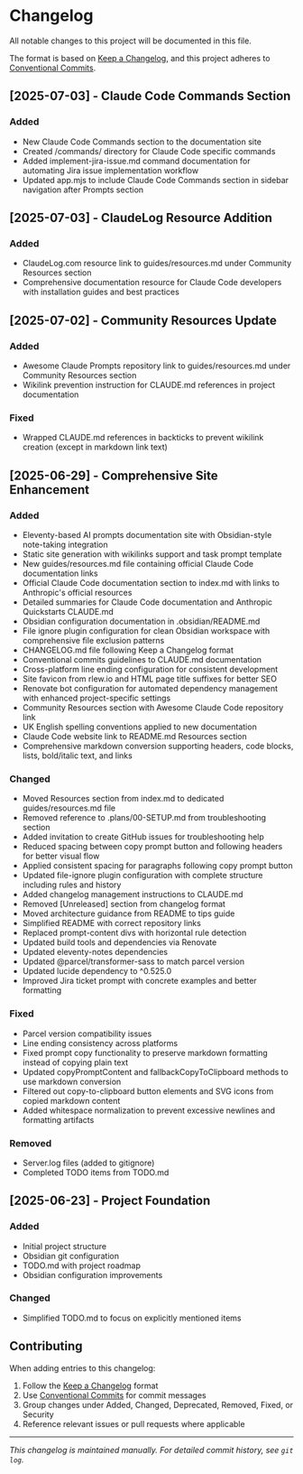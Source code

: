 # Changelog

All notable changes to this project will be documented in this file.

The format is based on [Keep a Changelog](https://keepachangelog.com/en/1.0.0/),
and this project adheres to [Conventional Commits](https://conventionalcommits.org/).

## [2025-07-03] - Claude Code Commands Section

### Added
- New Claude Code Commands section to the documentation site
- Created /commands/ directory for Claude Code specific commands
- Added implement-jira-issue.md command documentation for automating Jira issue implementation workflow
- Updated app.mjs to include Claude Code Commands section in sidebar navigation after Prompts section

## [2025-07-03] - ClaudeLog Resource Addition

### Added
- ClaudeLog.com resource link to guides/resources.md under Community Resources section
- Comprehensive documentation resource for Claude Code developers with installation guides and best practices

## [2025-07-02] - Community Resources Update

### Added
- Awesome Claude Prompts repository link to guides/resources.md under Community Resources section
- Wikilink prevention instruction for CLAUDE.md references in project documentation

### Fixed
- Wrapped CLAUDE.md references in backticks to prevent wikilink creation (except in markdown link text)

## [2025-06-29] - Comprehensive Site Enhancement

### Added
- Eleventy-based AI prompts documentation site with Obsidian-style note-taking integration
- Static site generation with wikilinks support and task prompt template
- New guides/resources.md file containing official Claude Code documentation links
- Official Claude Code documentation section to index.md with links to Anthropic's official resources
- Detailed summaries for Claude Code documentation and Anthropic Quickstarts CLAUDE.md
- Obsidian configuration documentation in .obsidian/README.md
- File ignore plugin configuration for clean Obsidian workspace with comprehensive file exclusion patterns
- CHANGELOG.md file following Keep a Changelog format
- Conventional commits guidelines to CLAUDE.md documentation
- Cross-platform line ending configuration for consistent development
- Site favicon from rlew.io and HTML page title suffixes for better SEO
- Renovate bot configuration for automated dependency management with enhanced project-specific settings
- Community Resources section with Awesome Claude Code repository link
- UK English spelling conventions applied to new documentation
- Claude Code website link to README.md Resources section
- Comprehensive markdown conversion supporting headers, code blocks, lists, bold/italic text, and links

### Changed
- Moved Resources section from index.md to dedicated guides/resources.md file
- Removed reference to .plans/00-SETUP.md from troubleshooting section
- Added invitation to create GitHub issues for troubleshooting help
- Reduced spacing between copy prompt button and following headers for better visual flow
- Applied consistent spacing for paragraphs following copy prompt button
- Updated file-ignore plugin configuration with complete structure including rules and history
- Added changelog management instructions to CLAUDE.md
- Removed [Unreleased] section from changelog format
- Moved architecture guidance from README to tips guide
- Simplified README with correct repository links
- Replaced prompt-content divs with horizontal rule detection
- Updated build tools and dependencies via Renovate
- Updated eleventy-notes dependencies
- Updated @parcel/transformer-sass to match parcel version
- Updated lucide dependency to ^0.525.0
- Improved Jira ticket prompt with concrete examples and better formatting

### Fixed
- Parcel version compatibility issues
- Line ending consistency across platforms
- Fixed prompt copy functionality to preserve markdown formatting instead of copying plain text
- Updated copyPromptContent and fallbackCopyToClipboard methods to use markdown conversion
- Filtered out copy-to-clipboard button elements and SVG icons from copied markdown content
- Added whitespace normalization to prevent excessive newlines and formatting artifacts

### Removed
- Server.log files (added to gitignore)
- Completed TODO items from TODO.md

## [2025-06-23] - Project Foundation

### Added
- Initial project structure
- Obsidian git configuration
- TODO.md with project roadmap
- Obsidian configuration improvements

### Changed
- Simplified TODO.md to focus on explicitly mentioned items

## Contributing

When adding entries to this changelog:
1. Follow the [Keep a Changelog](https://keepachangelog.com/) format
2. Use [Conventional Commits](https://conventionalcommits.org/) for commit messages
3. Group changes under Added, Changed, Deprecated, Removed, Fixed, or Security
4. Reference relevant issues or pull requests where applicable

---

*This changelog is maintained manually. For detailed commit history, see `git log`.*